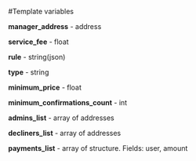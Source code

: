 #Template variables

**manager_address** - address

**service_fee** - float

**rule** - string(json)

**type** - string

**minimum_price** - float

**minimum_confirmations_count** - int

**admins_list** - array of addresses

**decliners_list** - array of addresses

**payments_list** - array of structure. Fields: user, amount
